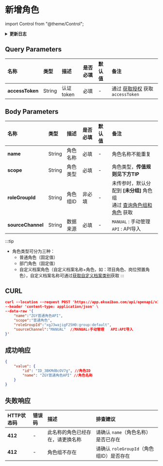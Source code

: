 # 新增角色

import Control from "@theme/Control";

<Control
method="POST"
url="/api/openapi/v1/roledefs"
/>

<details>
  <summary><b>更新日志</b></summary>
  <div>

  [**1.3.0**](/docs/open-api/notice/update-log#130) -> 🆕 新增了本接口。<br/>

  </div>
</details>

## Query Parameters

| 名称 | 类型 | 描述 | 是否必填 | 默认值 | 备注 |
| :--- | :--- | :--- | :--- |:--- | :--- |
| **accessToken** | String | 认证token  | 必填  | -  | 通过 [获取授权](/docs/open-api/getting-started/auth) 获取 `accessToken` |

## Body Parameters

| 名称 | 类型 | 描述 | 是否必填 | 默认值 | 备注 |
| :--- | :--- | :--- | :--- |:--- | :--- |
| **name**          | String | 角色名称 | 必填   | - | 角色名称不能重复 |
| **scope**         | String | 角色类型 | 必填   | - | 角色类型，**传值规则见下方TIP** |
| **roleGroupId**   | String | 角色组ID | 非必填 | - | 未传参时，默认分配到 **[未分组]** 角色组<br/>通过 [查询角色组和角色](/docs/open-api/corporation/get-roles-group) 获取 |
| **sourceChannel** | String | 数据来源 | 必填   | - | `MANUAL` : 手动管理&emsp; `API` : API导入 |

:::tip
- 角色类型可分为三种：
  - 普通角色（固定值）
  - 部门角色（固定值）
  - 自定义档案角色（自定义档案名称+角色，如：项目角色、岗位预置角色），自定义档案名称可通过[获取自定义档案类别](/docs/open-api/dimensions/get-dimensions)获取
:::

## CURL
```json
curl --location --request POST 'https://app.ekuaibao.com/api/openapi/v1/roledefs?accessToken=ID_3BKMdBchD7g:xgJ3wajigF25H0' \
--header 'content-type: application/json' \
--data-raw '{
    "name":"ZGY普通角色API",
    "scope":"普通角色",
    "roleGroupId":"xgJ3wajigF25H0:group:default",
    "sourceChannel":"MANUAL"  //MANUAL:手动管理   API:API导入
}'
```

## 成功响应
```json
{
    "value": {
        "id": "ID_3BKMdBcOV7g", //角色ID
        "name": "ZGY普通角色API" //角色名称
    }
}
```

## 失败响应
| HTTP状态码 | 错误码 | 描述 | 排查建议 |
| :--- | :--- | :--- | :--- |
| **412** | - | 此名称的角色已经存在，请更换名称 | 请确认 `name`（角色名称）是否已存在 | 
| **412** | - | 角色组不存在 | 请确认 `roleGroupId`（角色组ID）是否存在 | 


